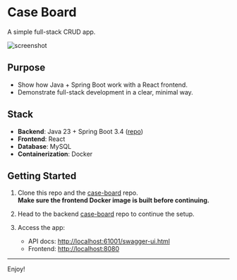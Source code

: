 # Case Board

A simple full-stack CRUD app.

![screenshot](https://github.com/user-attachments/assets/6861c002-d34d-46f8-99e5-09cb37b59a28)

## Purpose

- Show how Java + Spring Boot work with a React frontend.
- Demonstrate full-stack development in a clear, minimal way.

## Stack

- **Backend**: Java 23 + Spring Boot 3.4 ([repo](https://github.com/oscarhkli/case-board))
- **Frontend**: React
- **Database**: MySQL
- **Containerization**: Docker

## Getting Started

1. Clone this repo and the [case-board](https://github.com/oscarhkli/case-board) repo.  
   **Make sure the frontend Docker image is built before continuing.**

2. Head to the backend [case-board](https://github.com/oscarhkli/case-board) repo to continue the setup.

3. Access the app:
   - API docs: [http://localhost:61001/swagger-ui.html](http://localhost:61001/swagger-ui.html)
   - Frontend: [http://localhost:8080](http://localhost:8080)

---

Enjoy!
